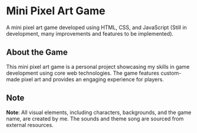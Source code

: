 # Mini Pixel Art Game
 A mini pixel art game developed using HTML, CSS, and JavaScript (Still in development, many improvements and features to be implemented).

## About the Game
This mini pixel art game is a personal project showcasing my skills in game development using core web technologies. The game features custom-made pixel art and provides an engaging experience for players.

## Note

**Note**:  All visual elements, including characters, backgrounds, and the game name, are created by me. The sounds and theme song are sourced from external resources.


